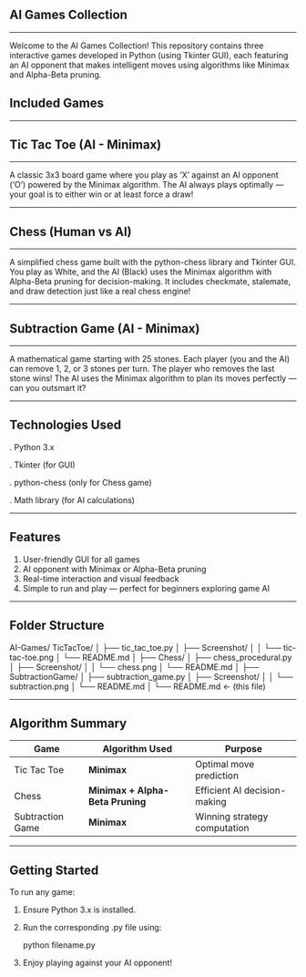 ## AI Games Collection
---
Welcome to the AI Games Collection!
This repository contains three interactive games developed in Python (using Tkinter GUI), each featuring an AI opponent that makes intelligent moves using algorithms like Minimax and Alpha-Beta pruning.

## Included Games
---
## Tic Tac Toe (AI - Minimax)
---

A classic 3x3 board game where you play as ‘X’ against an AI opponent (‘O’) powered by the Minimax algorithm.
The AI always plays optimally — your goal is to either win or at least force a draw!

---
## Chess (Human vs AI)
---

A simplified chess game built with the python-chess library and Tkinter GUI.
You play as White, and the AI (Black) uses the Minimax algorithm with Alpha-Beta pruning for decision-making.
It includes checkmate, stalemate, and draw detection just like a real chess engine!

---
## Subtraction Game (AI - Minimax)
---

A mathematical game starting with 25 stones.
Each player (you and the AI) can remove 1, 2, or 3 stones per turn.
The player who removes the last stone wins!
The AI uses the Minimax algorithm to plan its moves perfectly — can you outsmart it? 

---
Technologies Used
---

. Python 3.x

. Tkinter (for GUI)

. python-chess (only for Chess game)

. Math library (for AI calculations)

---
Features
---

1.  User-friendly GUI for all games
2.  AI opponent with Minimax or Alpha-Beta pruning
3.  Real-time interaction and visual feedback
4.  Simple to run and play — perfect for beginners exploring game AI

---
Folder Structure 
---

AI-Games/
 TicTacToe/
│   ├── tic_tac_toe.py
│   ├── Screenshot/
│   │   └── tic-tac-toe.png
│   └── README.md
│
├── Chess/
│   ├── chess_procedural.py
│   ├── Screenshot/
│   │   └── chess.png
│   └── README.md
│
├── SubtractionGame/
│   ├── subtraction_game.py
│   ├── Screenshot/
│   │   └── subtraction.png
│   └── README.md
│
└── README.md  ← (this file)

---
Algorithm Summary
---

| Game             | Algorithm Used                   | Purpose                      |
| ---------------- | -------------------------------- | ---------------------------- |
| Tic Tac Toe      | **Minimax**                      | Optimal move prediction      |
| Chess            | **Minimax + Alpha-Beta Pruning** | Efficient AI decision-making |
| Subtraction Game | **Minimax**                      | Winning strategy computation |

---
Getting Started
---

To run any game:

1. Ensure Python 3.x is installed.

2. Run the corresponding .py file using:
   
     python filename.py
   
4. Enjoy playing against your AI opponent!


